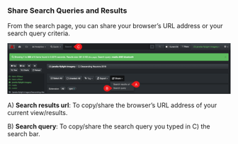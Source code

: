 <h3 id="shaer">Share Search Queries and Results</h3>

From the search page, you can share your browser’s URL address or your search query criteria.

![Image: Share Search Results](images/image_file_search_results_share.png)

A) **Search results url**: To copy/share the browser’s URL address of your current view/results.

B) **Search query**: To copy/share the search query you typed in C) the search bar.
